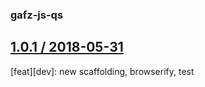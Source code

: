 ### gafz-js-qs

## [1.0.1 / 2018-05-31](https://github.com/gafreax/gafz-js-qs/compare/dev@cf47599e0c74a9bcaf8137629211c8de113bc906...dev)

[feat][dev]: new scaffolding, browserify, test
